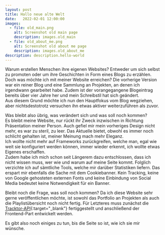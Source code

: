 ```yaml
---
layout: post
title: Hallo neue alte Welt
date:   2022-02-01 12:00:00
images:
  - file: old_main.png
    alt: Screenshot old main page
    description: images.old_main
  - file: old_about_me.png
    alt: Screenshot old about me page
    description: images.old_about_me
description: description.hello-world
---
```

Warum erstellen Menschen ihre eigenen Websites? Entweder um sich selbst zu promoten oder um ihre Geschichten in Form eines Blogs zu erzählen.  
Doch was möchte ich mit meiner Website erreichen? Die vorherige Version war ein reiner Blog und eine Sammlung an Projekten, an denen ich irgendwann gearbeitet habe. Zudem ist der vorangegangene Blogeintrag bereits über vier Jahre her und mein Schreibstil hat sich geändert.  
Aus diesem Grund möchte ich nun den Hauptfokus vom Blog wegziehen, aber nichtsdestotrotz versuchen ihn etwas aktiver weiterzuführen als zuvor.

Was bleibt also übrig, was verändert sich und was soll noch kommen?  
Es bleibt meine Website, nur rückt ihr Zweck inzwischen in Richtung Präsentation meiner Person. Auch gefiel mir mein vorheriges Design nicht mehr, es war zu steril, zu leer. Das Aktuelle bietet, obwohl es immer noch schlicht gehalten ist, meiner Meinung mach mehr Eleganz.  
Ich wollte nicht mehr auf Frameworks zurückgreifen, welche man, egal wie weit sie konfiguriert werden können, immer wieder erkennt, ich wollte etwas Eigenes erschaffen.  
Zudem habe ich mich schon seit Längerem dazu entschlossen, dass ich nicht wissen muss, wer wie und warum auf meine Seite kommt. Folglich verzichte ich auf sämtliche Tools, welche mir darüber Statistiken liefern. Das erspart mir ebenfalls die Sache mit dem Cookiebanner. Kein Tracking, keine von Google gehosteten externen Fonts und keine Einbindung von Social Media bedeutet keine Notwendigkeit für ein Banner.

Bleibt noch die Frage, was soll noch kommen?
Da ich diese Website sehr gerne veröffentlichen möchte, ist sowohl das Portfolio an Projekten als auch die Playlistübersicht noch nicht fertig. Für Letzteres muss zunächst die [Tracktor-API](https://github.com/tracktor-one/tracktor){:target="_blank"} fertiggestellt und anschließend der Frontend-Part entwickelt werden.

Es gibt also noch einiges zu tun, bis die Seite so ist, wie ich sie mir wünsche.
